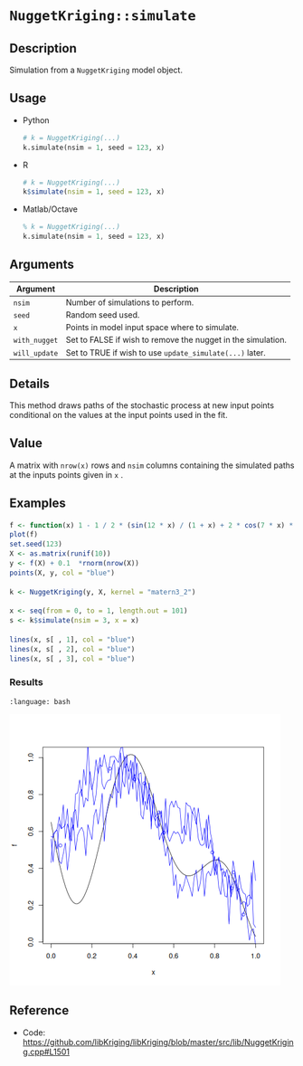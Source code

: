 # `NuggetKriging::simulate`


## Description

Simulation from a `NuggetKriging` model object.


## Usage

* Python
    ```python
    # k = NuggetKriging(...)
    k.simulate(nsim = 1, seed = 123, x)
    ```
* R
    ```r
    # k = NuggetKriging(...)
    k$simulate(nsim = 1, seed = 123, x)
    ```
* Matlab/Octave
    ```octave
    % k = NuggetKriging(...)
    k.simulate(nsim = 1, seed = 123, x)
    ```


## Arguments

Argument      |Description
------------- |----------------
`nsim`     |     Number of simulations to perform.
`seed`     |     Random seed used.
`x`     |     Points in model input space where to simulate.
`with_nugget`     |     Set to FALSE if wish to remove the nugget in the simulation.
`will_update`     |     Set to TRUE if wish to use `update_simulate(...)` later.


## Details

This method draws paths of the stochastic process at new input
 points conditional on the values at the input points used in the
 fit.


## Value

A matrix with `nrow(x)` rows and `nsim` 
 columns containing the simulated paths at the inputs points
 given in `x` .


## Examples

```r
f <- function(x) 1 - 1 / 2 * (sin(12 * x) / (1 + x) + 2 * cos(7 * x) * x^5 + 0.7)
plot(f)
set.seed(123)
X <- as.matrix(runif(10))
y <- f(X) + 0.1  *rnorm(nrow(X))
points(X, y, col = "blue")

k <- NuggetKriging(y, X, kernel = "matern3_2")

x <- seq(from = 0, to = 1, length.out = 101)
s <- k$simulate(nsim = 3, x = x)

lines(x, s[ , 1], col = "blue")
lines(x, s[ , 2], col = "blue")
lines(x, s[ , 3], col = "blue")
```

### Results
```{literalinclude} ../functions/examples/simulate.NuggetKriging.md.Rout
:language: bash
```
![](../functions/examples/simulate.NuggetKriging.md.png)


## Reference

* Code: <https://github.com/libKriging/libKriging/blob/master/src/lib/NuggetKriging.cpp#L1501>



